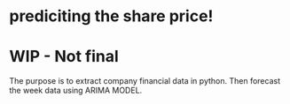 # prediciting the share price!

# WIP - Not final

The purpose is to extract company financial data in python. Then forecast the week data using ARIMA MODEL. 


